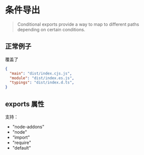# 条件导出

> Conditional exports provide a way to map to different paths depending on certain conditions.

## 正常例子

覆盖了 

```json
{
  "main": "dist/index.cjs.js",
  "module": "dist/index.es.js",
  "typings": "dist/index.d.ts",
}
```

## exports 属性

支持：

- "node-addons"
- "node"
- “import"
- "require"
- "default"